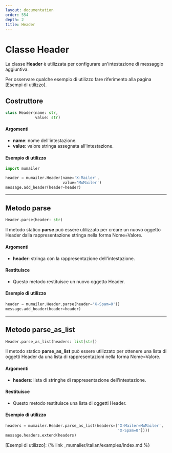 ```yaml
---
layout: documentation
order: 554
depth: 2
title: Header
---
```


# Classe Header

La classe **Header** è utilizzata per configurare un'intestazione di messaggio
aggiuntiva.

Per osservare qualche esempio di utilizzo fare riferimento alla pagina
[Esempi di utilizzo].

## Costruttore

```python
class Header(name: str,
             value: str)
```

#### Argomenti

- **name**: nome dell'intestazione.
- **value**: valore stringa assegnata all'intestazione.

#### Esempio di utilizzo

```python
import mumailer

header = mumailer.Header(name='X-Mailer',
                         value='MuMailer')
message.add_header(header=header)
```

---

## Metodo parse

```python
Header.parse(header: str)
```

Il metodo statico **parse** può essere utilizzato per creare un nuovo oggetto
Header dalla rappresentazione stringa nella forma Nome=Valore.

#### Argomenti

- **header**: stringa con la rappresentazione dell'intestazione.

#### Restituisce

- Questo metodo restituisce un nuovo oggetto Header.

#### Esempio di utilizzo

```python
header = mumailer.Header.parse(header='X-Spam=0'))
message.add_header(header=header)
```

---

## Metodo parse_as_list

```python
Header.parse_as_list(headers: list[str])
```

Il metodo statico **parse_as_list** può essere utilizzato per ottenere una lista
di oggetti Header da una lista di rappresentazioni nella forma Nome=Valore.

#### Argomenti

- **headers**: lista di stringhe di rappresentazione dell'intestazione.

#### Restituisce

- Questo metodo restituisce una lista di oggetti Header.

#### Esempio di utilizzo

```python
headers = mumailer.Header.parse_as_list(headers=['X-Mailer=MuMailer',
                                                 'X-Spam=0'])))
message.headers.extend(headers)
```

[Esempi di utilizzo]: {% link _mumailer/italian/examples/index.md %}
